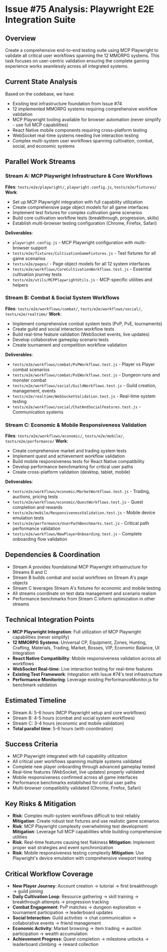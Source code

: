# Issue #75 Analysis: Playwright E2E Integration Suite

## Overview
Create a comprehensive end-to-end testing suite using MCP Playwright to validate all critical user workflows spanning the 12 MMORPG systems. This task focuses on user-centric validation ensuring the complete gaming experience works seamlessly across all integrated systems.

## Current State Analysis
Based on the codebase, we have:
- Existing test infrastructure foundation from Issue #74
- 12 implemented MMORPG systems requiring comprehensive workflow validation
- MCP Playwright tooling available for browser automation (never simplify - use full MCP capabilities)
- React Native mobile components requiring cross-platform testing
- WebSocket real-time systems needing live interaction testing
- Complex multi-system user workflows spanning cultivation, combat, social, and economic systems

## Parallel Work Streams

### Stream A: MCP Playwright Infrastructure & Core Workflows
**Files**: `tests/e2e/playwright/`, `playwright.config.js`, `tests/e2e/fixtures/`
**Work**:
- Set up MCP Playwright integration with full capability utilization
- Create comprehensive page object models for all game interfaces
- Implement test fixtures for complex cultivation game scenarios
- Build core cultivation workflow tests (breakthrough, progression, skills)
- Establish multi-browser testing configuration (Chrome, Firefox, Safari)

**Deliverables**:
- `playwright.config.js` - MCP Playwright configuration with multi-browser support
- `tests/e2e/fixtures/CultivationGameFixtures.js` - Test fixtures for all game scenarios
- `tests/e2e/pages/` - Page object models for all 12 system interfaces
- `tests/e2e/workflows/CoreCultivationWorkflows.test.js` - Essential cultivation journey tests
- `tests/e2e/utils/MCPPlaywrightUtils.js` - MCP-specific utilities and helpers

### Stream B: Combat & Social System Workflows
**Files**: `tests/e2e/workflows/combat/`, `tests/e2e/workflows/social/`, `tests/e2e/realtime/`
**Work**:
- Implement comprehensive combat system tests (PvP, PvE, tournaments)
- Create guild and social interaction workflow tests
- Build real-time feature validation (WebSocket events, live updates)
- Develop collaborative gameplay scenario tests
- Create tournament and competition workflow validation

**Deliverables**:
- `tests/e2e/workflows/combat/PvPWorkflows.test.js` - Player vs Player combat scenarios
- `tests/e2e/workflows/combat/PvEWorkflows.test.js` - Dungeon runs and monster combat
- `tests/e2e/workflows/social/GuildWorkflows.test.js` - Guild creation, management, events
- `tests/e2e/realtime/WebSocketValidation.test.js` - Real-time system testing
- `tests/e2e/workflows/social/ChatAndSocialFeatures.test.js` - Communication systems

### Stream C: Economic & Mobile Responsiveness Validation
**Files**: `tests/e2e/workflows/economic/`, `tests/e2e/mobile/`, `tests/e2e/performance/`
**Work**:
- Create comprehensive market and trading system tests
- Implement quest and achievement workflow validation
- Build mobile responsiveness tests for React Native compatibility
- Develop performance benchmarking for critical user paths
- Create cross-platform validation (desktop, tablet, mobile)

**Deliverables**:
- `tests/e2e/workflows/economic/MarketWorkflows.test.js` - Trading, auctions, pricing tests
- `tests/e2e/workflows/economic/QuestWorkflows.test.js` - Quest completion and rewards
- `tests/e2e/mobile/ResponsivenessValidation.test.js` - Mobile device emulation tests
- `tests/e2e/performance/UserPathBenchmarks.test.js` - Critical path performance validation
- `tests/e2e/workflows/NewPlayerOnboarding.test.js` - Complete onboarding flow validation

## Dependencies & Coordination
- Stream A provides foundational MCP Playwright infrastructure for Streams B and C
- Stream B builds combat and social workflows on Stream A's page objects
- Stream C leverages Stream A's fixtures for economic and mobile testing
- All streams coordinate on test data management and scenario realism
- Performance benchmarks from Stream C inform optimization in other streams

## Technical Integration Points
- **MCP Playwright Integration**: Full utilization of MCP Playwright capabilities (never simplify)
- **12 MMORPG Systems**: Universal CP, Equipment, Zones, Hunting, Crafting, Materials, Trading, Market, Bosses, VIP, Economic Balance, UI Integration
- **React Native Compatibility**: Mobile responsiveness validation across all workflows
- **WebSocket Real-time**: Live interaction testing for real-time features
- **Existing Test Framework**: Integration with Issue #74's test infrastructure
- **Performance Monitoring**: Leverage existing PerformanceMonitor.js for benchmark validation

## Estimated Timeline
- Stream A: 5-6 hours (MCP Playwright setup and core workflows)
- Stream B: 4-5 hours (combat and social system workflows)
- Stream C: 3-4 hours (economic and mobile validation)
- **Total parallel time**: 5-6 hours (with coordination)

## Success Criteria
- MCP Playwright integrated with full capability utilization
- All critical user workflows spanning multiple systems validated
- Complete new player onboarding through advanced gameplay tested
- Real-time features (WebSocket, live updates) properly validated
- Mobile responsiveness confirmed across all game interfaces
- Performance benchmarks established for critical user paths
- Multi-browser compatibility validated (Chrome, Firefox, Safari)

## Key Risks & Mitigation
- **Risk**: Complex multi-system workflows difficult to test reliably
  **Mitigation**: Create robust test fixtures and use realistic game scenarios
- **Risk**: MCP Playwright complexity overwhelming test development
  **Mitigation**: Leverage full MCP capabilities while building comprehensive utilities
- **Risk**: Real-time features causing test flakiness
  **Mitigation**: Implement proper wait strategies and event synchronization
- **Risk**: Mobile responsiveness testing complexity
  **Mitigation**: Use Playwright's device emulation with comprehensive viewport testing

## Critical Workflow Coverage
- **New Player Journey**: Account creation → tutorial → first breakthrough → guild joining
- **Daily Cultivation Loop**: Resource gathering → skill training → breakthrough attempts → progression tracking
- **Combat Engagement**: PvP matches → dungeon exploration → tournament participation → leaderboard updates
- **Social Interaction**: Guild activities → chat communication → collaborative events → friend management
- **Economic Activity**: Market browsing → item trading → auction participation → wealth accumulation
- **Achievement Progress**: Quest completion → milestone unlocks → leaderboard climbing → reward collection